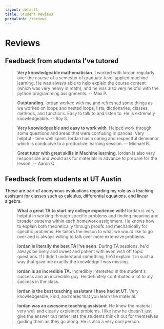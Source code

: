```yaml
---
layout: default
title: Student Reviews
permalink: /reviews
---
```


# Reviews

## Feedback from students I've tutored

> **Very knowledgeable mathematician**. 
I worked with Iordan regularly over the course of a semester of graduate-level applied machine learning. He was always able to help explain the course content (which was very heavy in math), and he was also very helpful with the python programming assignments.
-- Max P.

> **Outstanding**. 
Iordan worked with me and refreshed some things as we worked on loops and nested loops, lists, dictionaries, classes, methods, and functions. Easy to talk to and listen to. He is extremely knowledgeable.
-- Roy S.

> **Very knowledgeable and easy to work with**.
Helped work through some questions and areas that were confusing in pandas. Very helpful - time well spent. Iordan has a caring and respectful demeanor which is conducive to a productive learning session.
-- Michael B.

> **Great tutor with great skills in Machine learning**. Iordan is also very responsible and would ask for materials in advance to prepare for the lesson.
-- Aaron Q.

## Feedback from students at UT Austin

These are part of anonymous evaluations regarding my role as a teaching assistant for classes such as calculus, differential equations, and linear algebra. 

>**What a great TA to start my college experience with!** Iordan is very helpful in working through specific problems and finding meaning and broader patterns within each homework assignment. He knows how to explain both theoretically through proofs and mechanically for specific problems. He tailors the lesson to what we would like to go over and is always willing to talk over more extensive problems.

>**Iordan is literally the best TA I've seen.** During TA sessions, he'd always be lively and sweet and patient with even with off topic questions. If I didn't understand something, he'd explain it in such a way that gave me exactly the knowledge I was missing.


>**Iordan is an incredible TA.** Incredibly interested in the student's success and an incredible guy. He definitely contributed a lot to my success in the class.

>**Iordan is the best teaching assistant I have had at UT.** Very knowledgeable, kind, and cares that you learn the material.

>**Iordan was an awesome teaching assistant**. He knew the material very well and clearly explained problems. I like how he doesn't just give the answer but rather lets the students think it out for themselves guiding them as they go along. He is also a very cool person. 

<!-- Trying out some latex : $$\mathbb{R}^2 \to \mathbb{Z}$$ -->
